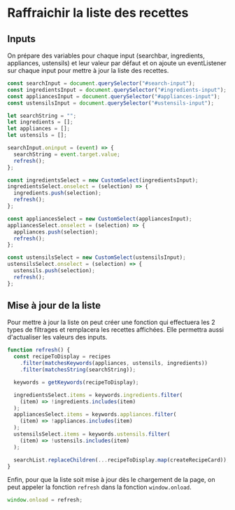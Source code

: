 # Raffraichir la liste des recettes

## Inputs

On prépare des variables pour chaque input (searchbar, ingredients, appliances, ustensils)
et leur valeur par défaut et on ajoute un eventListener sur chaque input pour mettre à jour la liste des recettes.

```javascript
const searchInput = document.querySelector("#search-input");
const ingredientsInput = document.querySelector("#ingredients-input");
const appliancesInput = document.querySelector("#appliances-input");
const ustensilsInput = document.querySelector("#ustensils-input");

let searchString = "";
let ingredients = [];
let appliances = [];
let ustensils = [];

searchInput.oninput = (event) => {
  searchString = event.target.value;
  refresh();
};

const ingredientsSelect = new CustomSelect(ingredientsInput);
ingredientsSelect.onselect = (selection) => {
  ingredients.push(selection);
  refresh();
};

const appliancesSelect = new CustomSelect(appliancesInput);
appliancesSelect.onselect = (selection) => {
  appliances.push(selection);
  refresh();
};

const ustensilsSelect = new CustomSelect(ustensilsInput);
ustensilsSelect.onselect = (selection) => {
  ustensils.push(selection);
  refresh();
};
```

## Mise à jour de la liste

Pour mettre à jour la liste on peut créer une fonction qui effectuera les 2 types de filtrages et remplacera les recettes affichées. Elle permettra aussi d'actualiser les valeurs des inputs.

```javascript
function refresh() {
  const recipeToDisplay = recipes
    .filter(matchesKeywords(appliances, ustensils, ingredients))
    .filter(matchesString(searchString));

  keywords = getKeywords(recipeToDisplay);

  ingredientsSelect.items = keywords.ingredients.filter(
    (item) => !ingredients.includes(item)
  );
  appliancesSelect.items = keywords.appliances.filter(
    (item) => !appliances.includes(item)
  );
  ustensilsSelect.items = keywords.ustensils.filter(
    (item) => !ustensils.includes(item)
  );

  searchList.replaceChildren(...recipeToDisplay.map(createRecipeCard));
}
```

Enfin, pour que la liste soit mise à jour dès le chargement de la page, on peut appeler la fonction `refresh` dans la fonction `window.onload`.

```javascript
window.onload = refresh;
```
